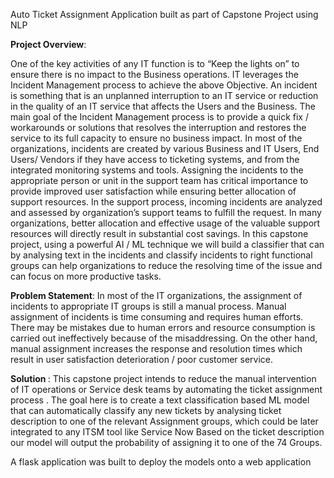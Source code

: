 Auto Ticket Assignment Application built as part of Capstone Project using NLP

<b> Project Overview</b>:

One of the key activities of any IT function is to “Keep the lights on” to ensure there is no
impact to the Business operations. IT leverages the Incident Management process to achieve the
above Objective. An incident is something that is an unplanned interruption to an IT service or
reduction in the quality of an IT service that affects the Users and the Business. The main goal of the
Incident Management process is to provide a quick fix / workarounds or solutions that resolves the
interruption and restores the service to its full capacity to ensure no business impact. In most of the
organizations, incidents are created by various Business and IT Users, End Users/ Vendors if they
have access to ticketing systems, and from the integrated monitoring systems and tools. Assigning
the incidents to the appropriate person or unit in the support team has critical importance to provide
improved user satisfaction while ensuring better allocation of support resources.
In the support process, incoming incidents are analyzed and assessed by organization’s
support teams to fulfill the request. In many organizations, better allocation and effective usage of
the valuable support resources will directly result in substantial cost savings.
In this capstone project, using a powerful AI / ML technique we will build a classifier that can
by analysing text in the incidents and classify incidents to right functional groups can help
organizations to reduce the resolving time of the issue and can focus on more productive tasks.

<b>Problem Statement</b>:
In most of the IT organizations, the assignment of incidents to appropriate IT groups is still a
manual process. Manual assignment of incidents is time consuming and requires human efforts.
There may be mistakes due to human errors and resource consumption is carried out ineffectively
because of the misaddressing. On the other hand, manual assignment increases the response and
resolution times which result in user satisfaction deterioration / poor customer service.


<b>Solution </b>:
This capstone project intends to reduce the manual intervention of IT operations or Service
desk teams by automating the ticket assignment process .
The goal here is to create a text classification based ML model that can automatically
classify any new tickets by analysing ticket description to one of the relevant Assignment groups,
which could be later integrated to any ITSM tool like Service Now
Based on the ticket description our model will output the probability of assigning it to one of the 74
Groups.

A flask application was built to deploy the models onto a web application
